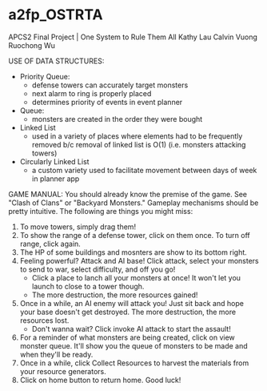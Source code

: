 # a2fp_OSTRTA
APCS2 Final Project | One System to Rule Them All
Kathy Lau
Calvin Vuong
Ruochong Wu

USE OF DATA STRUCTURES:
- Priority Queue: 
    - defense towers can accurately target monsters
    - next alarm to ring is properly placed
    - determines priority of events in event planner
- Queue:
    - monsters are created in the order they were bought
- Linked List
    - used in a variety of places where elements had to be frequently removed b/c removal of linked list is O(1) (i.e. monsters attacking towers)
- Circularly Linked List
  - a custom variety used to facilitate movement between days of week in planner app

GAME MANUAL:
You should already know the premise of the game. See "Clash of Clans" or "Backyard Monsters."
Gameplay mechanisms should be pretty intuitive. The following are things you might miss:

1. To move towers, simply drag them!
2. To show the range of a defense tower, click on them once. To turn off range, click again.
3. The HP of some buildings and mosnters are show to its bottom right.
4. Feeling powerful? Attack and AI base! Click attack, select your monsters to send to war, select difficulty, and off you go! 
     - Click a place to lanch all your monsters at once! It won't let you launch to close to a tower though.
     - The more destruction, the more resources gained!
5. Once in a while, an AI enemy will attack you! Just sit back and hope your base doesn't get destroyed. The more destruction, the more resources lost.
     - Don't wanna wait? Click invoke AI attack to start the assault!
6. For a reminder of what monsters are being created, click on view monster queue. It'll show you the queue of monsters to be made and when they'll be ready.
7. Once in a while, click Collect Resources to harvest the materials from your resource generators.
8. Click on home button to return home.
Good luck!

